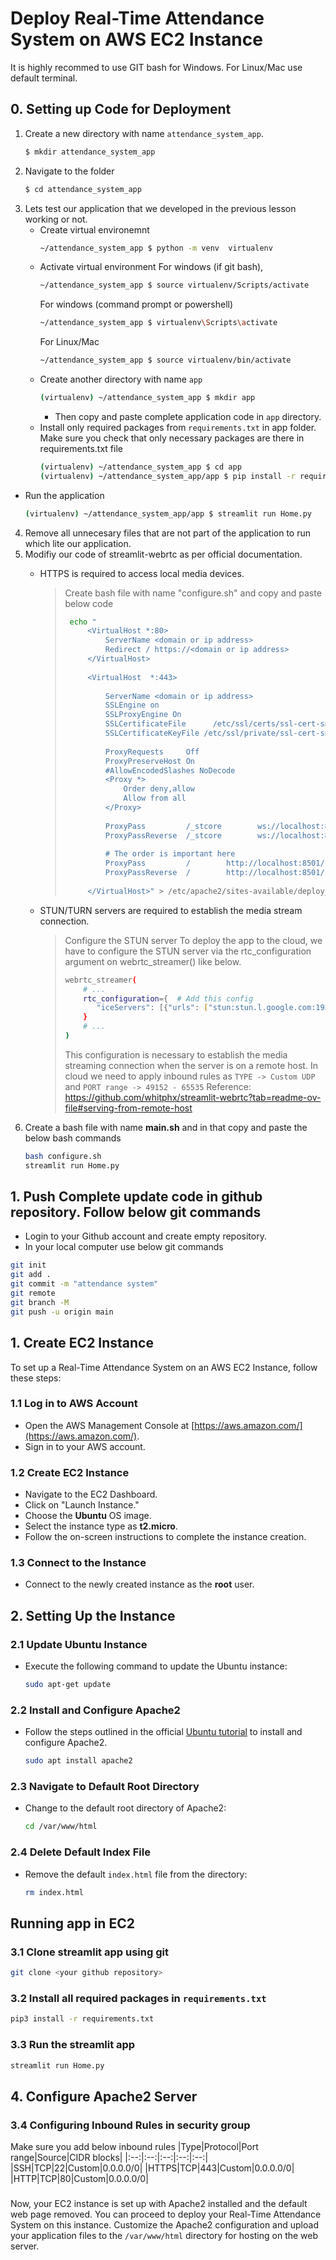 # Deploy Real-Time Attendance System on AWS EC2 Instance
It is highly recommed to use GIT bash for Windows. For Linux/Mac use default terminal.
## 0. Setting up Code for Deployment
1. Create a new directory with name `attendance_system_app`.
   ```bash
   $ mkdir attendance_system_app
   ```
2. Navigate to the folder
   ```bash
   $ cd attendance_system_app
   ```
3. Lets test our application that we developed in the previous lesson working or not.
   - Create virtual environemnt
     ```bash
     ~/attendance_system_app $ python -m venv  virtualenv
     ```
   - Activate virtual environment
     For windows (if git bash),
     ```bash
     ~/attendance_system_app $ source virtualenv/Scripts/activate
     ```
     For windows (command prompt or powershell)
     ```bash
     ~/attendance_system_app $ virtualenv\Scripts\activate
     ```
     For Linux/Mac
     ```bash
     ~/attendance_system_app $ source virtualenv/bin/activate
     ```
   - Create another directory with name `app`
     ```bash
     (virtualenv) ~/attendance_system_app $ mkdir app
     ```
      - Then copy and paste complete application code in `app` directory.
   - Install only required packages from `requirements.txt` in app folder. Make sure you check that only necessary packages are there in requirements.txt file
     ```bash
     (virtualenv) ~/attendance_system_app $ cd app
     (virtualenv) ~/attendance_system_app/app $ pip install -r requirements.txt
     ```
  - Run the application
     ```bash
     (virtualenv) ~/attendance_system_app/app $ streamlit run Home.py
     ```
4. Remove all unnecesary files that are not part of the application to run which lite our application.
5. Modifiy our code of streamlit-webrtc as per official documentation.
   - HTTPS is required to access local media devices.
      > Create bash file with name "configure.sh" and copy and paste below code
      > ```bash
      >  echo "
      >      <VirtualHost *:80>
      >          ServerName <domain or ip address>
      >          Redirect / https://<domain or ip address>
      >      </VirtualHost> 
      >      
      >      <VirtualHost  *:443>
      >      
      >          ServerName <domain or ip address>
      >          SSLEngine on
      >          SSLProxyEngine On
      >          SSLCertificateFile      /etc/ssl/certs/ssl-cert-snakeoil.pem
      >          SSLCertificateKeyFile /etc/ssl/private/ssl-cert-snakeoil.key
      >      
      >          ProxyRequests     Off
      >          ProxyPreserveHost On
      >          #AllowEncodedSlashes NoDecode
      >          <Proxy *>
      >              Order deny,allow
      >              Allow from all
      >          </Proxy>
      >      
      >          ProxyPass         /_stcore        ws://localhost:8501/_stcore
      >          ProxyPassReverse  /_stcore        ws://localhost:8501/_stcore
      >      
      >          # The order is important here
      >          ProxyPass         /        http://localhost:8501/
      >          ProxyPassReverse  /        http://localhost:8501/
      >      
      >      </VirtualHost>" > /etc/apache2/sites-available/deploy_attendance_app.conf
      > ```
   
   - STUN/TURN servers are required to establish the media stream connection.
      > Configure the STUN server
      > To deploy the app to the cloud, we have to configure the STUN server via the rtc_configuration argument on webrtc_streamer() like below.
      > ```bash
      > webrtc_streamer(
      >     # ...
      >     rtc_configuration={  # Add this config
      >        "iceServers": [{"urls": ["stun:stun.l.google.com:19302"]}]
      >     }
      >     # ...
      > )
      > ```
      > This configuration is necessary to establish the media streaming connection when the server is on a remote host.
      > In cloud we need to apply inbound rules as `TYPE -> Custom UDP`  and `PORT range -> 49152 - 65535`
      > Reference: <https://github.com/whitphx/streamlit-webrtc?tab=readme-ov-file#serving-from-remote-host>
6. Create a bash file with name **main.sh** and in that copy and paste the below bash commands
   ```bash main.sh
   bash configure.sh
   streamlit run Home.py
   ```
## 1. Push Complete update code in github repository. Follow below git commands
   - Login to your Github account and create empty repository.
   - In your local computer use below git commands
   ```bash
   git init
   git add .
   git commit -m "attendance system"
   git remote
   git branch -M
   git push -u origin main
   ```


## 1. Create EC2 Instance

To set up a Real-Time Attendance System on an AWS EC2 Instance, follow these steps:

### 1.1 Log in to AWS Account
   - Open the AWS Management Console at [https://aws.amazon.com/](https://aws.amazon.com/).
   - Sign in to your AWS account.

### 1.2 Create EC2 Instance
   - Navigate to the EC2 Dashboard.
   - Click on "Launch Instance."
   - Choose the **Ubuntu** OS image.
   - Select the instance type as **t2.micro**.
   - Follow the on-screen instructions to complete the instance creation.

### 1.3 Connect to the Instance
   - Connect to the newly created instance as the **root** user.

## 2. Setting Up the Instance

### 2.1 Update Ubuntu Instance
   - Execute the following command to update the Ubuntu instance:
     ```bash
     sudo apt-get update
     ```

### 2.2 Install and Configure Apache2
   - Follow the steps outlined in the official [Ubuntu tutorial](https://ubuntu.com/tutorials/install-and-configure-apache#1-overview) to install and configure Apache2.
     ```bash
     sudo apt install apache2
     ```

### 2.3 Navigate to Default Root Directory
   - Change to the default root directory of Apache2:
     ```bash
     cd /var/www/html
     ```

### 2.4 Delete Default Index File
   - Remove the default `index.html` file from the directory:
     ```bash
     rm index.html
     ```
## Running app in EC2

### 3.1 Clone streamlit app using git
```bash
git clone <your github repository>
```
### 3.2 Install all required packages in `requirements.txt`
```bash
pip3 install -r requirements.txt
```
### 3.3 Run the streamlit app
```bash
streamlit run Home.py
```

## 4. Configure Apache2 Server

### 3.4 Configuring Inbound Rules in security group
Make sure you add below inbound rules 
|Type|Protocol|Port range|Source|CIDR blocks|
|:--:|:--:|:--:|:--:|:--:|
|SSH|TCP|22|Custom|0.0.0.0/0|
|HTTPS|TCP|443|Custom|0.0.0.0/0|
|HTTP|TCP|80|Custom|0.0.0.0/0|





### 

Now, your EC2 instance is set up with Apache2 installed and the default web page removed. You can proceed to deploy your Real-Time Attendance System on this instance. Customize the Apache2 configuration and upload your application files to the `/var/www/html` directory for hosting on the web server.
